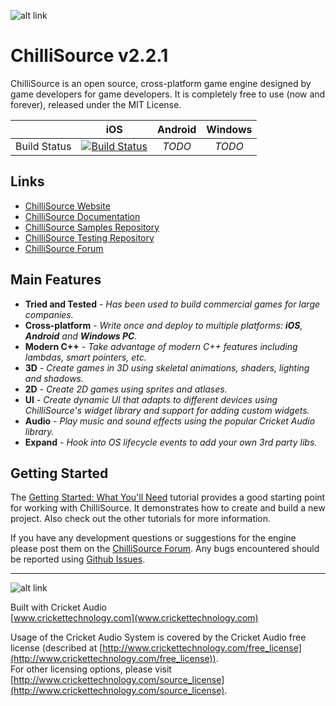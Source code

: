 ![alt link](Documents/Images/ChilliSourceLogo.png)

ChilliSource v2.2.1
====================

ChilliSource is an open source, cross-platform game engine designed by game developers for game developers. It is completely free to use (now and forever), released under the MIT License.

|               | iOS           | Android       | Windows
| ------------- |:-------------:|:-------------:|:-------------:|
| Build Status  | [![Build Status](https://travis-ci.org/ChilliWorks/CSTest.svg?branch=master)](https://travis-ci.org/ChilliWorks/CSTest) | *TODO* | *TODO* | |

Links
-----
* [ChilliSource Website](http://www.chillisourceengine.com/)
* [ChilliSource Documentation](http://www.chillisourceengine.com/tutorials/)
* [ChilliSource Samples Repository](https://github.com/ChilliWorks/CSSamples)
* [ChilliSource Testing Repository](https://github.com/ChilliWorks/CSTest)
* [ChilliSource Forum](http://forums.chilli-works.com/)

Main Features
---------------
* **Tried and Tested** - *Has been used to build commercial games for large companies.*
* **Cross-platform** - *Write once and deploy to multiple platforms: **iOS**, **Android** and **Windows PC**.*
* **Modern C++** - *Take advantage of modern C++ features including lambdas, smart pointers, etc.*
* **3D** - *Create games in 3D using skeletal animations, shaders, lighting and shadows.*
* **2D** - *Create 2D games using sprites and atlases.*
* **UI** - *Create dynamic UI that adapts to different devices using ChilliSource's widget library and support for adding custom widgets.*
* **Audio** - *Play music and sound effects using the popular Cricket Audio library.*
* **Expand** - *Hook into OS lifecycle events to add your own 3rd party libs.*

Getting Started
---------------
The [Getting Started: What You'll Need](http://www.chillisourceengine.com/what-youll-need) tutorial provides a good starting point for working with ChilliSource. It demonstrates how to create and build a new project. Also check out the other tutorials for more information.

If you have any development questions or suggestions for the engine please post them on the [ChilliSource Forum](http://forums.chilli-works.com/). Any bugs encountered should be reported using [Github Issues](https://github.com/chilliworks/chillisource/issues).

---

![alt link](Documents/Images/CricketLogo.png)

Built with Cricket Audio  
[www.crickettechnology.com](www.crickettechnology.com)

Usage of the Cricket Audio System is covered by the Cricket Audio free license (described at [http://www.crickettechnology.com/free_license](http://www.crickettechnology.com/free_license)).  
For other licensing options, please visit [http://www.crickettechnology.com/source_license](http://www.crickettechnology.com/source_license).
